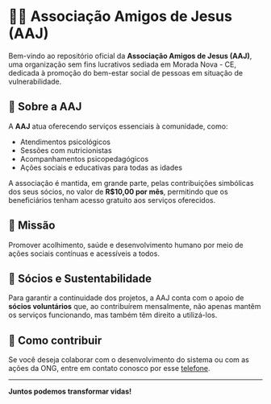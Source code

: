 # 🤝🏻 Associação Amigos de Jesus (AAJ)
 Bem-vindo ao repositório oficial da **Associação Amigos de Jesus (AAJ)**, uma organização sem fins lucrativos sediada em Morada Nova - CE, dedicada à promoção do bem-estar social de pessoas em situação de vulnerabilidade.

## 📌 Sobre a AAJ

A **AAJ** atua oferecendo serviços essenciais à comunidade, como:

- Atendimentos psicológicos
- Sessões com nutricionistas
- Acompanhamentos psicopedagógicos
- Ações sociais e educativas para todas as idades

A associação é mantida, em grande parte, pelas contribuições simbólicas dos seus sócios, no valor de **R$10,00 por mês**, permitindo que os beneficiários tenham acesso gratuito aos serviços oferecidos.

## 🎯 Missão

Promover acolhimento, saúde e desenvolvimento humano por meio de ações sociais contínuas e acessíveis a todos.

## 👥 Sócios e Sustentabilidade

Para garantir a continuidade dos projetos, a AAJ conta com o apoio de **sócios voluntários** que, ao contribuírem mensalmente, não apenas mantêm os serviços funcionando, mas também têm direito a utilizá-los.

## 🤝 Como contribuir

Se você deseja colaborar com o desenvolvimento do sistema ou com as ações da ONG, entre em contato conosco por esse [telefone](https://wa.me/5588996173320).

---

**Juntos podemos transformar vidas!**

